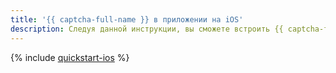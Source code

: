 ```yaml
---
title: '{{ captcha-full-name }} в приложении на iOS'
description: Следуя данной инструкции, вы сможете встроить {{ captcha-full-name }} в приложение на iOS.
---
```


{% include [quickstart-ios](../../../../_tutorials/security/quickstart-ios.md) %}